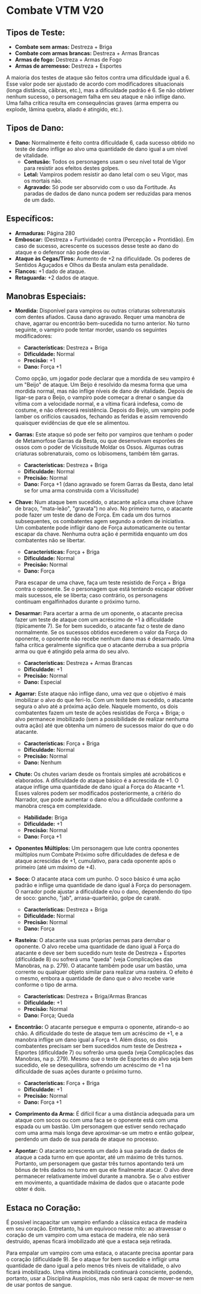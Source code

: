 # Combate VTM V20

## Tipos de Teste:

- **Combate sem armas:** Destreza + Briga
- **Combate com armas brancas:** Destreza + Armas Brancas
- **Armas de fogo:** Destreza + Armas de Fogo
- **Armas de arremesso:** Destreza + Esportes

A maioria dos testes de ataque são feitos contra uma dificuldade igual a 6. Esse valor pode ser ajustado de acordo com modificadores situacionais (longa distância, cãibras, etc.), mas a dificuldade padrão é 6. Se não obtiver nenhum sucesso, o personagem falha em seu ataque e não inflige dano. Uma falha crítica resulta em consequências graves (arma emperra ou explode, lâmina quebra, aliado é atingido, etc.).

## Tipos de Dano:

- **Dano:** Normalmente é feito contra dificuldade 6, cada sucesso obtido no teste de dano inflige ao alvo uma quantidade de dano igual a um nível de vitalidade.
  - **Contusão:** Todos os personagens usam o seu nível total de Vigor para resistir aos efeitos destes golpes.
  - **Letal:** Vampiros podem resistir ao dano letal com o seu Vigor, mas os mortais não.
  - **Agravado:** Só pode ser absorvido com o uso da Fortitude. As paradas de dados de dano nunca podem ser reduzidas para menos de um dado.

## Específicos:

- **Armaduras:** Página 280
- **Emboscar:** (Destreza + Furtividade) contra (Percepção + Prontidão). Em caso de sucesso, acrescente os sucessos desse teste ao dano do ataque e o defensor não pode desviar.
- **Ataque às Cegas/Tiros:** Aumento de +2 na dificuldade. Os poderes de Sentidos Aguçados e Olhos da Besta anulam esta penalidade.
- **Flancos:** +1 dado de ataque.
- **Retaguarda:** +2 dados de ataque.

## Manobras Especiais:

- **Mordida:** Disponível para vampiros ou outras criaturas sobrenaturais com dentes afiados. Causa dano agravado. Requer uma manobra de chave, agarrar ou encontrão bem-sucedida no turno anterior. No turno seguinte, o vampiro pode tentar morder, usando os seguintes modificadores:

  - **Características:** Destreza + Briga
  - **Dificuldade:** Normal
  - **Precisão:** +1
  - **Dano:** Força +1

  Como opção, um jogador pode declarar que a mordida de seu vampiro é um "Beijo" de ataque. Um Beijo é resolvido da mesma forma que uma mordida normal, mas não inflige níveis de dano de vitalidade. Depois de ligar-se para o Beijo, o vampiro pode começar a drenar o sangue da vítima com a velocidade normal, e a vítima ficará indefesa, como de costume, e não oferecerá resistência. Depois do Beijo, um vampiro pode lamber os orifícios causados, fechando as feridas e assim removendo quaisquer evidências de que ele se alimentou.

- **Garras:** Este ataque só pode ser feito por vampiros que tenham o poder de Metamorfose Garras da Besta, ou que desenvolvam esporões de ossos com o poder de Vicissitude Moldar os Ossos. Algumas outras criaturas sobrenaturais, como os lobisomens, também têm garras.

  - **Características:** Destreza + Briga
  - **Dificuldade:** Normal
  - **Precisão:** Normal
  - **Dano:** Força +1 (dano agravado se forem Garras da Besta, dano letal se for uma arma construída com a Vicissitude)

- **Chave:** Num ataque bem sucedido, o atacante aplica uma chave (chave de braço, "mata-leão", "gravata") no alvo. No primeiro turno, o atacante pode fazer um teste de dano de Força. Em cada um dos turnos subsequentes, os combatentes agem segundo a ordem de iniciativa. Um combatente pode infligir dano de Força automaticamente ou tentar escapar da chave. Nenhuma outra ação é permitida enquanto um dos combatentes não se libertar.

  - **Características:** Força + Briga
  - **Dificuldade:** Normal
  - **Precisão:** Normal
  - **Dano:** Força

  Para escapar de uma chave, faça um teste resistido de Força + Briga contra o oponente. Se o personagem que está tentando escapar obtiver mais sucessos, ele se liberta; caso contrário, os personagens continuam engalfinhados durante o próximo turno.

- **Desarmar:** Para acertar a arma de um oponente, o atacante precisa fazer um teste de ataque com um acréscimo de +1 à dificuldade (tipicamente 7). Se for bem sucedido, o atacante faz o teste de dano normalmente. Se os sucessos obtidos excederem o valor da Força do oponente, o oponente não recebe nenhum dano mas é desarmado. Uma falha crítica geralmente significa que o atacante derruba a sua própria arma ou que é atingido pela arma do seu alvo.

  - **Características:** Destreza + Armas Brancas
  - **Dificuldade:** +1
  - **Precisão:** Normal
  - **Dano:** Especial

- **Agarrar:** Este ataque não inflige dano, uma vez que o objetivo é mais imobilizar o alvo do que feri-lo. Com um teste bem sucedido, o atacante segura o alvo até a próxima ação dele. Naquele momento, os dois combatentes fazem um teste de ações resistidas de Força + Briga; o alvo permanece imobilizado (sem a possibilidade de realizar nenhuma outra ação) até que obtenha um número de sucessos maior do que o do atacante.

  - **Características:** Força + Briga
  - **Dificuldade:** Normal
  - **Precisão:** Normal
  - **Dano:** Nenhum

- **Chute:** Os chutes variam desde os frontais simples até acrobáticos e elaborados. A dificuldade do ataque básico é a acrescida de +1. O ataque inflige uma quantidade de dano igual a Força do Atacante +1. Esses valores podem ser modificados posteriormente, a critério do Narrador, que pode aumentar o dano e/ou a dificuldade conforme a manobra cresça em complexidade.

  - **Habilidade:** Briga
  - **Dificuldade:** +1
  - **Precisão:** Normal
  - **Dano:** Força +1

- **Oponentes Múltiplos:** Um personagem que lute contra oponentes múltiplos num Combate Próximo sofre dificuldades de defesa e de ataque acrescidas de +1, cumulativo, para cada oponente após o primeiro (até um máximo de +4).

- **Soco:** O atacante ataca com um punho. O soco básico é uma ação padrão e inflige uma quantidade de dano igual à Força do personagem. O narrador pode ajustar a dificuldade e/ou o dano, dependendo do tipo de soco: gancho, "jab", arrasa-quarteirão, golpe de caratê.

  - **Características:** Destreza + Briga
  - **Dificuldade:** Normal
  - **Precisão:** Normal
  - **Dano:** Força

- **Rasteira:** O atacante usa suas próprias pernas para derrubar o oponente. O alvo recebe uma quantidade de dano igual à Força do atacante e deve ser bem sucedido num teste de Destreza + Esportes (dificuldade 8) ou sofrerá uma "queda" (veja Complicações das Manobras, na p. 279). O atacante também pode usar um bastão, uma corrente ou qualquer objeto similar para realizar uma rasteira. O efeito é o mesmo, embora a quantidade de dano que o alvo recebe varie conforme o tipo de arma.

  - **Características:** Destreza + Briga/Armas Brancas
  - **Dificuldade:** +1
  - **Precisão:** Normal
  - **Dano:** Força; Queda

- **Encontrão:** O atacante persegue e empurra o oponente, atirando-o ao chão. A dificuldade do teste de ataque tem um acréscimo de +1, e a manobra inflige um dano igual a Força +1. Além disso, os dois combatentes precisam ser bem sucedidos num teste de Destreza + Esportes (dificuldade 7) ou sofrerão uma queda (veja Complicações das Manobras, na p. 279). Mesmo que o teste de Esportes do alvo seja bem sucedido, ele se desequilibra, sofrendo um acréscimo de +1 na dificuldade de suas ações durante o próximo turno.

  - **Características:** Força + Briga
  - **Dificuldade:** +1
  - **Precisão:** Normal
  - **Dano:** Força +1

- **Comprimento da Arma:** É difícil ficar a uma distância adequada para um ataque com socos ou com uma faca se o oponente está com uma espada ou um bastão. Um personagem que estiver sendo rechaçado com uma arma mais longa deve aproximar-se um metro e então golpear, perdendo um dado de sua parada de ataque no processo.

- **Apontar:** O atacante acrescenta um dado à sua parada de dados de ataque a cada turno em que apontar, até um máximo de três turnos. Portanto, um personagem que gastar três turnos apontando terá um bônus de três dados no turno em que ele finalmente atacar. O alvo deve permanecer relativamente imóvel durante a manobra. Se o alvo estiver em movimento, a quantidade máxima de dados que o atacante pode obter é dois.

## Estaca no Coração:

É possível incapacitar um vampiro enfiando a clássica estaca de madeira em seu coração. Entretanto, há um equívoco nesse mito: ao atravessar o coração de um vampiro com uma estaca de madeira, ele não será destruído, apenas ficará imobilizado até que a estaca seja retirada.

Para empalar um vampiro com uma estaca, o atacante precisa apontar para o coração (dificuldade 9). Se o ataque for bem sucedido e infligir uma quantidade de dano igual a pelo menos três níveis de vitalidade, o alvo ficará imobilizado. Uma vítima imobilizada continuará consciente, podendo, portanto, usar a Disciplina Auspícios, mas não será capaz de mover-se nem de usar pontos de sangue.
